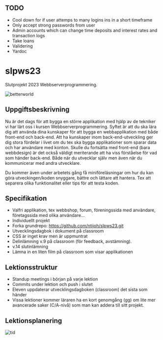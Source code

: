## TODO
- Cool down for if user attemps to many logins ins in a short timeframe
- Only accept strong passwords from user
- Admin accounts which can change time deposits and interest rates and transaction logs
- Take loans
- Validering
- Yardoc

# slpws23
Slutprojekt 2023 Webbserverprogrammering.

![betterworld](betterworld.jpg)

##  Uppgiftsbeskrivning

Nu är det dags för att bygga en större applikation med hjälp av de tekniker vi har lärt oss i kursen Webbserverprogrammering. Syftet är att du ska lära dig att använda dina kunskaper för att bygga en webbapplikation med både front-end och back-end. Att ha kunskaper inom back-end-utveckling ger dig stora fördelar i livet om du tex ska bygga applikationer som sparar data och har användare med konton. Skulle du fortsätta med front-end (bara webbdesign) är det också väldigt meriterande att ha viss förståelse för vad som händer back-end. Både när du utvecklar själv men även när du kommunicerar med andra utvecklare.

Du kommer även under arbetets gång få miniföreläsningar om hur du kan göra utveckingen/koden snyggare, bättre och lättare att hantera. Tex att separera olika funktionalitet eller tips för att testa koden. 

##  Specifikation
- Valfri applikation, tex webbshop, forum, föreningssida med användare, företagssida med olika användare...
- Individuellt projekt
- Forka grundrepo: https://github.com/ntijoh/slpws23.git
- Utvecklingsdagbok i dokument på classroom
- CSS är inget krav men är uppmuntrat
- Delinlämning v.9 på classroom (för feedback, avstämning). 
- v.14 slutinlämning
- Lämna in en liten film på classroom som visar applikationen

## Lektionsstruktur
- Standup meetings i början på varje lektion
- Commits under lektion och push i slutet
- Eleven uppdaterar utvecklingsdagboken (classroom) det sista som händer
- Vissa lektioner kommer läraren ha en kort genomgång (gg) om lite mer avancerade saker (C/A-nivå) som man kan addera till sitt projekt.

## Lektionsplanering

![tid](tid.png)



